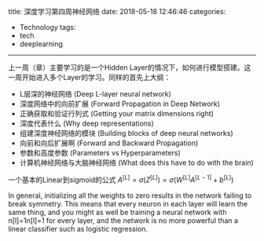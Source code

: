 title: 深度学习第四周神经网络
date: 2018-05-18 12:46:46
categories:
- Technology
tags:
- tech
- deeplearning
---

上一周（章）主要学习的是一个Hidden Layer的情况下，如何进行模型搭建。这一周开始进入多个Layer的学习。同样的首先上大纲：

*	L层深的神经网络 (Deep L-layer neural network)
*	深度网络中的向前扩展 (Forward Propagation in Deep Network)
*	正确获取和验证行列式 (Getting your matrix dimensions right)
*	深度代表什么 (Why deep representations)
*	组建深度神经网络的模块 (Building blocks of deep neural networks)
*	向前和向后扩展啊 (Forward and Backward Propagation)
*	参数和高度参数 (Parameters vs Hyperparameters)
*	计算机神经网络与大脑神经网络 (What does this have to do with the brain)


一个基本的Linear到sigmoid的公式
$A^{[L]} = \sigma(Z^{[L]}) = \sigma(W^{[L]} A^{[L-1]} + b^{[L]})$


In general, initializing all the weights to zero results in the network failing to break symmetry. This means that every neuron in each layer will learn the same thing, and you might as well be training a neural network with  n[l]=1n[l]=1  for every layer, and the network is no more powerful than a linear classifier such as logistic regression.